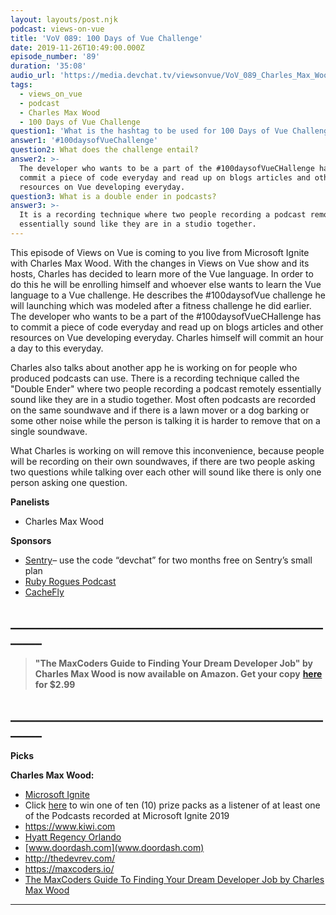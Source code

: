 ```yaml
---
layout: layouts/post.njk
podcast: views-on-vue
title: 'VoV 089: 100 Days of Vue Challenge'
date: 2019-11-26T10:49:00.000Z
episode_number: '89'
duration: '35:08'
audio_url: 'https://media.devchat.tv/viewsonvue/VoV_089_Charles_Max_Wood.mp3'
tags:
  - views_on_vue
  - podcast
  - Charles Max Wood
  - 100 Days of Vue Challenge
question1: 'What is the hashtag to be used for 100 Days of Vue Challenge? '
answer1: '#100daysofVueChallenge'
question2: What does the challenge entail?
answer2: >-
  The developer who wants to be a part of the #100daysofVueCHallenge has to
  commit a piece of code everyday and read up on blogs articles and other
  resources on Vue developing everyday. 
question3: What is a double ender in podcasts?
answer3: >-
  It is a recording technique where two people recording a podcast remotely
  essentially sound like they are in a studio together.
---
```

This episode of Views on Vue is coming to you live from Microsoft Ignite with Charles Max Wood. With the changes in Views on Vue show and its hosts, Charles has decided to learn more of the Vue language. In order to do this he will be enrolling himself and whoever else wants to learn the Vue language to a Vue challenge. He describes the #100daysofVue challenge he will launching which was modeled after a fitness challenge he did earlier. The developer who wants to be a part of the #100daysofVueCHallenge has to commit a piece of code everyday and read up on blogs articles and other resources on Vue developing everyday. Charles himself will commit an hour a day to this everyday. 

Charles also talks about another app he is working on for people who produced podcasts can use. There is a recording technique called the "Double Ender" where two people recording a podcast remotely essentially sound like they are in a studio together. Most often podcasts are recorded on the same soundwave and if there is a lawn mover or a dog barking or some other noise while the person is talking it is harder to remove that on a single soundwave. 

What Charles is working on will remove this inconvenience, because people will be recording on their own soundwaves, if there are two people asking two questions while talking over each other will sound like there is only one person asking one question.

**Panelists**

* Charles Max Wood

**Sponsors**

* [Sentry](http://sentry.io/)–  use the code “devchat” for two months free on Sentry’s small plan
* [Ruby Rogues Podcast](https://devchat.tv/ruby-rogues/)
* [CacheFly](https://www.cachefly.com/)

## **\_\_\_\_\_\_\_\_\_\_\_\_\_\_\_\_\_\_\_\_\_\_\_\_\_\_\_\_\_\_\_\_\_\_\_\_\_\_\_\_\_\_\_\_\_\_\_\_\_\_\_\_\_\__**

> **"The MaxCoders Guide to Finding Your Dream Developer Job" by Charles Max Wood is now available on Amazon. Get your copy** [**here**](https://www.amazon.com/MaxCoders-Guide-Finding-Dream-Developer-ebook/dp/B081MBL5C9/ref=zg_bsnr_8493789011_2?_encoding=UTF8&psc=1&refRID=32JJJPQE5Q5DX7W7MWA3) **for $2.99**

## **\_\_\_\_\_\_\_\_\_\_\_\_\_\_\_\_\_\_\_\_\_\_\_\_\_\_\_\_\_\_\_\_\_\_\_\_\_\_\_\_\_\_\_\_\_\_\_\_\_\_\_\_\_\__**

**Picks**

**Charles Max Wood:**

* [Microsoft Ignite](https://www.microsoft.com/en-us/ignite)
* Click [here](https://forms.microsoft.com/Pages/ResponsePage.aspx?id=v4j5cvGGr0GRqy180BHbR6A3jm1fTq1Mgjyd2Qz8q4VUOU9EM1E4UllVR0dOSlYzWVhRVVlDMVYzSC4u) to win one of ten (10) prize packs as a listener of at least one of the Podcasts recorded at Microsoft Ignite 2019
* <https://www.kiwi.com>
* [Hyatt Regency Orlando](https://www.guestreservations.com/hyatt-regency-orlando-international-airport/booking?gclid=EAIaIQobChMIkcyrhrOG5gIViLHtCh3OwQJREAAYASAAEgJDi_D_BwE)
* [www.doordash.com](www.doordash.com)
* <http://thedevrev.com/>
* <https://maxcoders.io/>
* [The MaxCoders Guide To Finding Your Dream Developer Job by Charles Max Wood](https://www.amazon.com/MaxCoders-Guide-Finding-Dream-Developer-ebook/dp/B081MBL5C9/ref=zg_bsnr_8493789011_2?_encoding=UTF8&psc=1&refRID=32JJJPQE5Q5DX7W7MWA3)

- - -
